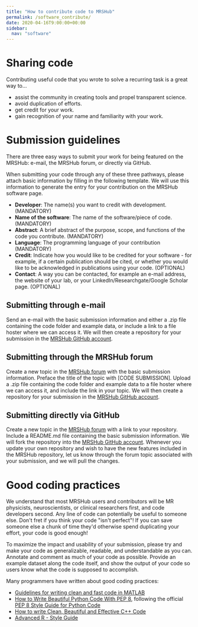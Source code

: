 ```yaml
---
title: "How to contribute code to MRSHub"
permalink: /software_contribute/
date: 2020-04-16T9:00:00+00:00
sidebar:
  nav: "software"
---
```


# Sharing code

Contributing useful code that you wrote to solve a recurring task is a great way to...
* assist the community in creating tools and propel transparent science.
* avoid duplication of efforts.
* get credit for your work.
* gain recognition of your name and familiarity with your work.

# Submission guidelines

There are three easy ways to submit your work for being featured on the MRSHub: e-mail, the MRSHub forum, or directly via GitHub.

When submitting your code through any of these three pathways, please attach basic information by filling in the following template. We will use this information to generate the entry for your contribution on the MRSHub software page.
- **Developer**: The name(s) you want to credit with development. (MANDATORY)
- **Name of the software**: The name of the software/piece of code. (MANDATORY)
- **Abstract**: A brief abstract of the purpose, scope, and functions of the code you contribute. (MANDATORY)
- **Language**: The programming language of your contribution (MANDATORY)
- **Credit**: Indicate how you would like to be credited for your software - for example, if a certain publication should be cited, or whether you would like to be acknowledged in publications using your code. (OPTIONAL)
- **Contact**: A way you can be contacted, for example an e-mail address, the website of your lab, or your LinkedIn/Researchgate/Google Scholar page. (OPTIONAL)

## Submitting through e-mail

Send an e-mail with the basic submission information and either a .zip file containing the code folder and example data, or include a link to a file hoster where we can access it. We will then create a repository for your submission in the [MRSHub GitHub account](https://github.com/mrshub).

## Submitting through the MRSHub forum

Create a new topic in the [MRSHub forum](https://forum.mrshub.org) with the basic submission information. Preface the title of the topic with [CODE SUBMISSION]. Upload a .zip file containing the code folder and example data to a file hoster where we can access it, and include the link in your topic. We will then create a repository for your submission in the [MRSHub GitHub account](https://github.com/mrshub).

## Submitting directly via GitHub

Create a new topic in the [MRSHub forum](https://forum.mrshub.org) with a link to your repository. Include a README.md file containing the basic submission information. We will fork the repository into the [MRSHub GitHub account](https://github.com/mrshub). Whenever you update your own repository and wish to have the new features included in the MRSHub repository, let us know through the forum topic associated with your submission, and we will pull the changes.

# Good coding practices

We understand that most MRSHub users and contributors will be MR physicists, neuroscientists, or clinical researchers first, and code developers second. Any line of code can potentially be useful to someone else. Don't fret if you think your code "isn't perfect"! If you can save someone else a chunk of time they'd otherwise spend duplicating your effort, your code is good enough!

To maximize the impact and usability of your submission, please try and make your code as generalizable, readable, and understandable as you can. Annotate and comment as much of your code as possible. Provide an example dataset along the code itself, and show the output of your code so users know what the code is supposed to accomplish.

Many programmers have written about good coding practices:
- [Guidelines for writing clean and fast code in MATLAB](https://www.mathworks.com/matlabcentral/fileexchange/22943-guidelines-for-writing-clean-and-fast-code-in-matlab)
- [How to Write Beautiful Python Code With PEP 8](https://realpython.com/python-pep8/), following the official [PEP 8 Style Guide for Python Code](https://www.python.org/dev/peps/pep-0008/)
- [How to write Clean, Beautiful and Effective C++ Code](https://medium.com/@MKahsari/how-to-write-clean-beautiful-and-effective-c-code-d4699f5e3864)
- [Advanced R - Style Guide](http://adv-r.had.co.nz/Style.html)
